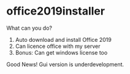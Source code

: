 # office2019installer
What can you do?
1) Auto download and install Office 2019
2) Can licence office with my server
3) Bonus: Can get windows license too

Good News! Gui version is underdevelopment.
